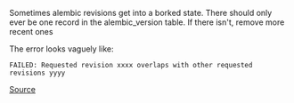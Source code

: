 Sometimes alembic revisions get into a borked state.  There should only ever be one record in the alembic_version table. If there isn't, remove more recent ones

The error looks vaguely like:

```
FAILED: Requested revision xxxx overlaps with other requested revisions yyyy
```

[Source](https://stackoverflow.com/a/57240912)

